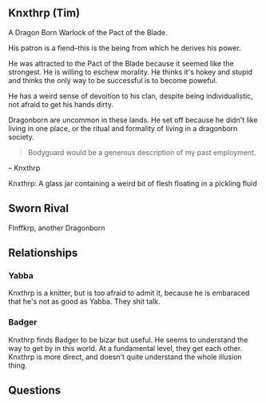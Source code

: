 
## Knxthrp (Tim)

A Dragon Born Warlock of the Pact of the Blade. 

His patron is a fiend–this is the being from which he derives his power. 

He was attracted to the Pact of the Blade because it seemed like the strongest.
He is willing to eschew morality. He thinks it's hokey and stupid and thinks the 
only way to be successful is to become poweful.

He has a weird sense of devoition to his clan, despite being 
individualistic, not afraid to get his hands dirty.

Dragonborn are uncommon in these lands. He set off because he didn't 
like living in one place, or the ritual and formality of living in 
a dragonborn society. 

> Bodyguard would be a generous description of my past employment.

– Knxthrp

Knxthrp: A glass jar containing a weird bit of flesh floating in a pickling fluid


## Sworn Rival

Flnffkrp, another Dragonborn

## Relationships

### Yabba
Knxthrp is a knitter, but is too afraid to admit it, because 
he is embaraced that he's not as good as Yabba. They shit talk.

### Badger
Knxthrp finds Badger to be bizar but useful. He seems to understand the way to get 
by in this world. At a fundamental level, they get each other. Knxthrp is more
direct, and doesn't quite understand the whole illusion thing.

## Questions


